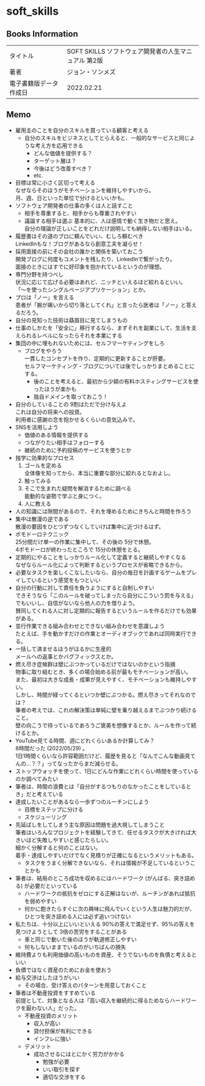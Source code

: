 # soft_skills

## Books Information
|                        |                                                      |
| :--------------------- | :--------------------------------------------------- |
| タイトル               | SOFT SKILLS ソフトウェア開発者の人生マニュアル 第2版 |
| 著者                   | ジョン・ソンメズ                                     |
| 電子書籍版データ作成日 | 2022.02.21                                           |

## Memo
- 雇用主のことを自分のスキルを買っている顧客と考える  
    - 自分のスキルをビジネスとしてとらえると、一般的なサービスと同じような考え方を応用できる
        - どんな価値を提供する？
        - ターゲット層は？
        - 今後はどう改善すべき？
        - etc.
- 目標は常に小さく区切って考える  
なぜならそのほうがモチベーションを維持しやすいから。  
月、週、日といった単位で分けるといいかも。
- ソフトウェア開発者の仕事の多くは人と話すこと
    - 相手を尊重すると、相手からも尊重されやすい
    - 議論する相手は選ぶ
    基本的に、人は感情で動く生き物だと思え。  
    自分の理論が正しいことをどれだけ説明しても納得しない相手はいる。  
- 履歴書はその道のプロに頼んでいい、むしろ頼むべき  
LinkedInもな！ブログがあるなら創意工夫を凝らせ！
- 採用面接の前にその会社の誰かと関係を築いておこう  
開発ブログに何度もコメントを残したり、LinkedInで繋がったり。  
面接のときにはすでに好印象を抱かれているというのが理想。
- 専門分野を持つべし  
状況に応じて広げる必要はあれど、ニッチといえるほど絞れるといい。  
「〜を使ったシングルページアプリケーション」とか。
- プロは「ノー」を言える  
患者が「腕が痛いから切り落としてくれ」と言ったら医者は「ノー」と答えるだろう。
- 自分の見知った技術は贔屓目に見てしまうもの
- 仕事のしかたを「安全に」移行するなら、まずそれを副業にして、生活を支えられるレベルになったらそれを本業にする
- 集団の中に埋もれないためには、セルフマーケティングをしろ
    - ブログをやろう  
    一貫したコンセプトを作り、定期的に更新することが肝要。  
    セルフマーケティング・ブログについては後でしっかりまとめることにする。
        - 後のことを考えると、最初から少額の有料ホスティングサービスを使ったほうが楽かも
        - 独自ドメインを取っておこう！
- 自分のしていることの 9割はただで分け与えよ  
これは自分の将来への投資。  
利用者に感謝の念を抱かせるくらいの意気込みで。
- SNSを活用しよう  
    - 価値のある情報を提供する
    - つながりたい相手はフォローする
    - 継続のために予約投稿のサービスを使うとか
- 独学に効果的なプロセス
    1. ゴールを定める  
    全体像を知ってから、本当に重要な部分に絞れるとなおよし。
    2. 触ってみる
    3. そこで生まれた疑問を解消するために調べる  
    能動的な姿勢で学ぶと身につく。
    4. 人に教える
- 人の知識には隙間があるので、それを埋めるためにきちんと時間を作ろう
- 集中は散漫の逆である  
散漫の要因をひとつずつなくしていけば集中に近づけるはず。
- ポモドーロテクニック  
25分間だけ単一の作業に集中して、その後の 5分で休憩。  
4ポモドーロが終わったところで 15分の休憩をとる。
- 定期的にやることをしっかりルール化して定義すると継続しやすくなる  
なぜならルール化によって判断するというプロセスが省略できるから。
- 必要なタスクを楽しくこなしたいなら、自分の毎日を計画するゲームをプレイしているという感覚をもつといい
- 自分の行動に対して責任を負うようにすると自制しやすい  
できそうなら「このルールを破ってしまったら自分にこういう罰を与える」でもいいし、自信がないなら他人の力を借りよう。  
賛同してくれる人に対し定期的に報告するというルールを作るだけでも効果がある。
- 並行作業できる組み合わせとできない組み合わせを意識しよう  
たとえば、手を動かすだけの作業とオーディオブックであれば同時実行できる。
- 一括して済ませるほうがはるかに生産的  
メールへの返事とかバグフィックスとか。  
- 燃え尽き症候群は壁にぶつかっているだけではないのかという指摘  
物事に取り組むとき、多くの場合始める前が最もモチベーションが高い。  
また、最初は大きな成長・成果が見えやすく、モチベーションも維持しやすい。  
しかし、時間が経ってくるといつか壁にぶつかる。燃え尽きってそれなのでは？  
筆者の考えでは、これの解決策は単純に壁を乗り越えるまでぶつかり続けること。  
壁の向こうで待っているであろうご褒美を想像するとか、ルールを作って続けるとか。
- YouTube見てる時間、週にどれくらいあるか計算してみ？  
8時間だった (2022/05/29) 。  
1日1時間くらいなら許容範囲だけど、履歴を見ると「なんでこんな動画見てんの...？？」ってなったからまだ減らせる。
- ストップウォッチを使って、1日にどんな作業にどれくらい時間を使っているのか調べてみたい
- 筆者は、時間の浪費とは「自分がするつもりのなかったことをしているとき」だと考えている
- 達成したいことがあるなら一歩ずつのルーチンにしよう
    - 目標をステップに分ける
    - スケジューリング
- 先延ばしをしてしまう主な原因は問題を過大視してしまうこと  
筆者はいろんなプロジェクトを経験してきて、任せるタスクが大きければ大きいほど失敗しやすいと感じたらしい。  
細かく分解すると何のことはない。  
着手・達成しやすいだけでなく見積りが正確になるというメリットもある。
    - タスクをうまく分解できないなら、それは情報が不足しているということかも
- 筆者は、結局のところ成功を収めるにはハードワーク (がんばる、突き詰める) が必要だといっている
    - ハードワークの抵抗をゼロにする正解はないが、ルーチンがあれば抵抗を弱めやすい
    - 何かに飽きたらすぐに次の興味に飛んでいくという人生は魅力的だが、ひとつを突き詰める人には必ず追いつけない
- 私たちは、十分以上にいいといえる 90%の答えで満足せず、95%の答えを見つけようとして 3倍の苦労をすることがある  
    - 車と同じで動いた後のほうが軌道修正しやすい
    - 何もしないままでいるのがいちばんの損失
- 維持費よりも利用価値の高いものを資産、そうでないものを負債と考えるといい
- 負債ではなく資産のためにお金を使おう
- 給与交渉はしたほうがいい
    - その場合、受け答えのパターンを用意しておくこと
- 筆者は不動産投資をすすめている  
前提として、対象となる人は「高い収入を継続的に得るためならハードワークを厭わない人」だった。  
    - 不動産投資のメリット
        - 収入が高い
        - 貸付担保が有利にできる
        - インフレに強い
    - デメリット
        - 成功させるにはとにかく労力がかかる
            - 勉強が必要
            - いい取引を探す
            - 適切な交渉をする
